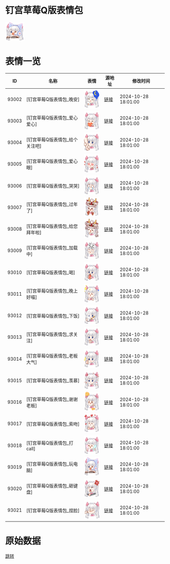 # 钉宫草莓Q版表情包

<img src="./cover.png" height="60" alt="cover" />

# 表情一览

|ID|名称|表情|源地址|修改时间|
|----|----|----|----|----|
|93002|[钉宫草莓Q版表情包_晚安]|<img src="./pic/093002_%5B钉宫草莓Q版表情包_晚安%5D.png" height="60" alt="晚安"/>|[链接](https://i0.hdslb.com/bfs/garb/3b224d8187d16c65e5580e06fbeb95367e976255.png)|2024-10-28 18:01:00|
|93003|[钉宫草莓Q版表情包_爱心爱心]|<img src="./pic/093003_%5B钉宫草莓Q版表情包_爱心爱心%5D.png" height="60" alt="爱心爱心"/>|[链接](https://i0.hdslb.com/bfs/garb/1335234a69180b4161ad7f1d8944a7bb6a27a5cc.png)|2024-10-28 18:01:00|
|93004|[钉宫草莓Q版表情包_给个关注吧]|<img src="./pic/093004_%5B钉宫草莓Q版表情包_给个关注吧%5D.png" height="60" alt="给个关注吧"/>|[链接](https://i0.hdslb.com/bfs/garb/38174e2f4175321da81922738d2ad9a1ca60dc3b.png)|2024-10-28 18:01:00|
|93005|[钉宫草莓Q版表情包_爱心眼]|<img src="./pic/093005_%5B钉宫草莓Q版表情包_爱心眼%5D.png" height="60" alt="爱心眼"/>|[链接](https://i0.hdslb.com/bfs/garb/2f273351229d3b327a386be2576d54983b8e3231.png)|2024-10-28 18:01:00|
|93006|[钉宫草莓Q版表情包_哭哭]|<img src="./pic/093006_%5B钉宫草莓Q版表情包_哭哭%5D.png" height="60" alt="哭哭"/>|[链接](https://i0.hdslb.com/bfs/garb/a06d9f62adb9ff1359a033aa461658070c951259.png)|2024-10-28 18:01:00|
|93007|[钉宫草莓Q版表情包_过年了]|<img src="./pic/093007_%5B钉宫草莓Q版表情包_过年了%5D.png" height="60" alt="过年了"/>|[链接](https://i0.hdslb.com/bfs/garb/e64b8d03565ca8bb217e9ece08e3369b82cf915e.png)|2024-10-28 18:01:00|
|93008|[钉宫草莓Q版表情包_给您拜年啦]|<img src="./pic/093008_%5B钉宫草莓Q版表情包_给您拜年啦%5D.png" height="60" alt="给您拜年啦"/>|[链接](https://i0.hdslb.com/bfs/garb/f9aa074dc2d66100a7c10f558774ffa0fc308330.png)|2024-10-28 18:01:00|
|93009|[钉宫草莓Q版表情包_加载中]|<img src="./pic/093009_%5B钉宫草莓Q版表情包_加载中%5D.png" height="60" alt="加载中"/>|[链接](https://i0.hdslb.com/bfs/garb/072dd45ac5d8af1402b9431b013f5fcca1b0ad97.png)|2024-10-28 18:01:00|
|93010|[钉宫草莓Q版表情包_喝]|<img src="./pic/093010_%5B钉宫草莓Q版表情包_喝%5D.png" height="60" alt="喝"/>|[链接](https://i0.hdslb.com/bfs/garb/d818bb1a6c8dd6e3d76593e70a48e7bfbead3186.png)|2024-10-28 18:01:00|
|93011|[钉宫草莓Q版表情包_晚上好喵]|<img src="./pic/093011_%5B钉宫草莓Q版表情包_晚上好喵%5D.png" height="60" alt="晚上好喵"/>|[链接](https://i0.hdslb.com/bfs/garb/5e27c1cc0f46e2378a1fe171e7bd70a3ff5b3441.png)|2024-10-28 18:01:00|
|93012|[钉宫草莓Q版表情包_下饭]|<img src="./pic/093012_%5B钉宫草莓Q版表情包_下饭%5D.png" height="60" alt="下饭"/>|[链接](https://i0.hdslb.com/bfs/garb/8c43a58f1bdfb0a31f9000d735e892f762d5807e.png)|2024-10-28 18:01:00|
|93013|[钉宫草莓Q版表情包_求关注]|<img src="./pic/093013_%5B钉宫草莓Q版表情包_求关注%5D.png" height="60" alt="求关注"/>|[链接](https://i0.hdslb.com/bfs/garb/059d9af127f3970482be5c457304dd0d2ad05c02.png)|2024-10-28 18:01:00|
|93014|[钉宫草莓Q版表情包_老板大气]|<img src="./pic/093014_%5B钉宫草莓Q版表情包_老板大气%5D.png" height="60" alt="老板大气"/>|[链接](https://i0.hdslb.com/bfs/garb/d4c5ab2b1d6164f1aff568e2933aeb83b6c440ff.png)|2024-10-28 18:01:00|
|93015|[钉宫草莓Q版表情包_羡慕]|<img src="./pic/093015_%5B钉宫草莓Q版表情包_羡慕%5D.png" height="60" alt="羡慕"/>|[链接](https://i0.hdslb.com/bfs/garb/a5f7f687cd8ae49cd54990ced8c07af1cc7d7563.png)|2024-10-28 18:01:00|
|93016|[钉宫草莓Q版表情包_谢谢老板]|<img src="./pic/093016_%5B钉宫草莓Q版表情包_谢谢老板%5D.png" height="60" alt="谢谢老板"/>|[链接](https://i0.hdslb.com/bfs/garb/55755771fb1ba1748f0af70a0e375712d31b72c8.png)|2024-10-28 18:01:00|
|93017|[钉宫草莓Q版表情包_索吻]|<img src="./pic/093017_%5B钉宫草莓Q版表情包_索吻%5D.png" height="60" alt="索吻"/>|[链接](https://i0.hdslb.com/bfs/garb/16e1b45174ddb4222350c056f3e6887febacb5f6.png)|2024-10-28 18:01:00|
|93018|[钉宫草莓Q版表情包_打call]|<img src="./pic/093018_%5B钉宫草莓Q版表情包_打call%5D.png" height="60" alt="打call"/>|[链接](https://i0.hdslb.com/bfs/garb/ff172588d279601c3acf972d4913aa410629f920.png)|2024-10-28 18:01:00|
|93019|[钉宫草莓Q版表情包_玩电脑]|<img src="./pic/093019_%5B钉宫草莓Q版表情包_玩电脑%5D.png" height="60" alt="玩电脑"/>|[链接](https://i0.hdslb.com/bfs/garb/6180e0906e420c36ceea3bb8468d9d40ba542f8c.png)|2024-10-28 18:01:00|
|93020|[钉宫草莓Q版表情包_砸键盘]|<img src="./pic/093020_%5B钉宫草莓Q版表情包_砸键盘%5D.png" height="60" alt="砸键盘"/>|[链接](https://i0.hdslb.com/bfs/garb/3499150fb3316b281c4823e41eeb4f577da183ab.png)|2024-10-28 18:01:00|
|93021|[钉宫草莓Q版表情包_捏脸]|<img src="./pic/093021_%5B钉宫草莓Q版表情包_捏脸%5D.png" height="60" alt="捏脸"/>|[链接](https://i0.hdslb.com/bfs/garb/b563a23068231da118aec7c195ffa6acdf5a8b3c.png)|2024-10-28 18:01:00|

# 原始数据

[跳转](./raw.json)

